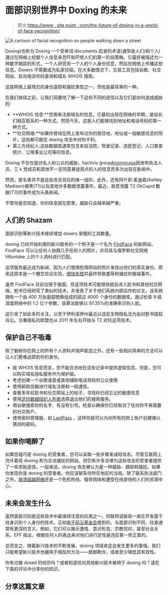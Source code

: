 # 面部识别世界中 Doxing 的未来

> 原文:[https://www . site point . com/the-future-of-doxing-in-a-world-of-face-recognition/](https://www.sitepoint.com/the-future-of-doxing-in-a-world-of-facial-recognition/)

![A cartoon of facial recognition on people walking down a street](../Images/c9dbe9d3073338dcd208577e181b1cc5.png)

Doxing(也称为 Doxing 一个受单词 documents 启发的术语)通常是人们(和个人)通过在网络上挖掘个人信息来恐吓和吓唬人们的第一阶段策略。它最好被描述为一种数字跟踪的形式，一个人研究另一个人的个人身份信息，然后在网络上传播这些信息。Doxers 不需要成为私家侦探。在大多数情况下，交易工具包括谷歌、社交网站、反向电话号码查询和域名 WHOIS 搜索。

这是网络上最残忍的身份盗窃和骚扰类型之一，但也是最简单的一种。

在我们继续之前，让我们简要地了解一下这些不同的途径以及它们是如何造成威胁的:

*   **WHOIS 信息:**您用来注册域名的信息。它最初出现在网络的早期，是站长们相互联系的一种方式。然而今天，这是人们能够找到地址和电话号码的第一种方式。
*   **社交网络:**如果你曾经在网上发布过你的居住地、地址或一般敏感信息的照片，这些都可能在 doxing 攻击中对你不利。
*   第三方经纪人:这些数据库通常包含来自法院、驾驶记录、选民登记、人口普查统计、公用事业公司等的信息。

Doxing 不仅仅是对名人和公众的威胁。hactivis group[Anonymous](https://en.wikipedia.org/wiki/Anonymous_(group))因发布执法人员、三 k 党成员和其他不一定同意暴徒观点的人的信息而多次出现在新闻中。

然而，匿名者并不是这些攻击背后的唯一组织。此外，还有阿什莉·麦迪森(Ashley Madison)被黑(T1)以及其他许多数据泄露事件，最近，故意泄露 T2 OkCupid 数据(T3)的事件成为头条新闻。

不管你是否知道，你的信息就在那里，威胁只会越来越严重。

## 人们的 Shazam

面部识别等新兴技术继续增加 doxers 掌握的工具数量。

doxing 已经开始利用的新兴服务的一个例子是一个名为 [FindFace](http://findface.ru/login) 的新网站。FindFace 可以让任何人拍摄几乎任何人的照片，并将其与俄罗斯社交网络 VKontake 上的个人资料进行匹配。

这项服务最近成为新闻，因为人们使用色情网站的照片来找出他们的真实身份。原来这原本是一个概念验证实验，[很快失控](http://gizmodo.com/creeps-are-using-neural-networks-to-dox-porn-actresses-1773130390)并最终导致羞辱和骚扰的极端事件。

虽然 FindFace 目前仅限于俄国，但这项技术可能很快就会进入脸书和其他社交网络。脸书已经研究了类似的技术，并发表了关于他们系统内部运作的论文。该系统拥有一个由 400 万张面部图像组成的超过 4000 个身份的数据库。通过检查 9 级深度网络中的 1.2 亿个参数，该算法能够以 97.35%的准确率识别人脸。

这引发了如此多的关注，以至于伊利诺伊州最近以违反生物隐私法为由对脸书提起诉讼。注重隐私的欧盟也从 2011 年左右开始与 T2 对抗这项技术。

## 保护自己不吸毒

除了删除你在网上的所有个人资料并销声匿迹之外，还有一些相对简单的方法可以让人们更难追踪到你的身份。

*   就 WHOIS 信息而言，您不能合法地在这些记录中提供虚假信息。但是，您可以购买域名隐私服务作为保护层。
*   考虑创建一个谷歌语音或其他辅助电话号码供公众使用
*   使用邮政信箱进行域名注册和一般通信。
*   查看多年前脸书和社交网站上的帖子，寻找你已经忘记的敏感信息
*   使用[这份数据经纪人列表](https://www.privacyrights.org/online-information-brokers-list)选择退出他们的搜索服务。
*   用谷歌搜索你的名字，有没有引号。检查以确保你已经取消了任何你不再需要的社交账户。
*   使用密码管理器，如 [LastPass](https://lastpass.com/) ，这样你就可以为你所有的网上账户创建难以猜测的密码。

## 如果你喝醉了

如果您碰巧是 doxing 的受害者，您可以采取一些步骤来减轻攻击。尽管互联网上充斥着将 doxing 称为合法骚扰的网站，但仍有许多法律为这些攻击的受害者提供了一些求助途径。一般来说，doxing 攻击被认为是一种威胁、跟踪和骚扰。如果你发现你是 doxing 的受害者，你应该联系你所在地区的当局。除了联系执法部门之外，[崩溃超越网络](http://www.crashoverridenetwork.com/)还是一个危机热线、倡导团体和遭受在线虐待的人们的资源中心。

## 未来会发生什么

虽然面部识别是这些技术中最值得注意的应用之一，但联邦调查局一直在开发基于纹身识别个人身份的技术。正如[电子前沿基金会](https://www.eff.org/deeplinks/2016/06/tattoo-recognition-research-threatens-free-speech-and-privacy)提到的，与面部识别不同，纹身通常有更深的含义。例如，它们可以揭示激情、意识形态、宗教信仰，甚至社会关系。EFF 指出，根据任何人的表达来对他们进行定性是违反第一修正案的。

总而言之，随着新兴技术的不断发展，doxing 领域肯定会发生更多的事情。我们只能希望新兴技术也被用于相反的方法——抵御欺诈，或者至少降低其有效性。

你有过被 doxed 的经历吗？或者知道任何其他新兴技术被用于 doxing 吗？请在下面的评论中分享你的知识。

## 分享这篇文章